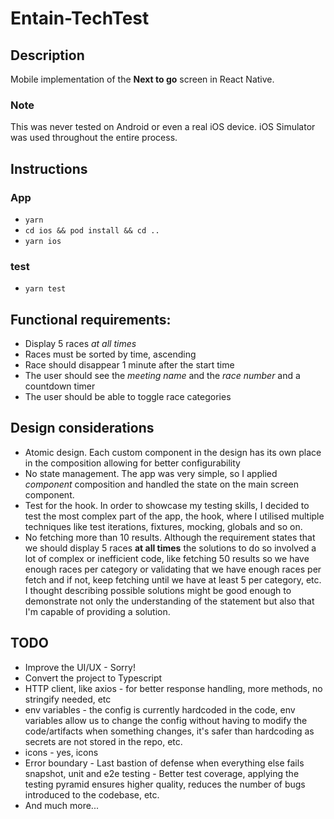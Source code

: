 # Entain-TechTest

## Description
Mobile implementation of the **Next to go** screen in React Native.

### Note
This was never tested on Android or even a real iOS device. iOS Simulator was used throughout the entire process.

## Instructions
### App
- `yarn`
- `cd ios && pod install && cd ..`
- `yarn ios`
### test
- `yarn test`


## Functional requirements:
- Display 5 races *at all times*
- Races must be sorted by time, ascending
- Race should disappear 1 minute after the start time
- The user should see the *meeting name* and the *race number* and a countdown timer
- The user should be able to toggle race categories

## Design considerations
- Atomic design. Each custom component in the design has its own place in the composition allowing for better configurability
- No state management. The app was very simple, so I applied *component* composition and handled the state on the main screen component.
- Test for the hook. In order to showcase my testing skills, I decided to test the most complex part of the app, the hook, where I utilised multiple techniques like test iterations, fixtures, mocking, globals and so on.
- No fetching more than 10 results. Although the requirement states that we should display 5 races **at all times** the solutions to do so involved a lot of complex or inefficient code, like fetching 50 results so we have enough races per category or validating that we have enough races per fetch and if not, keep fetching until we have at least 5 per category, etc. I thought describing possible solutions might be good enough to demonstrate not only the understanding of the statement but also that I'm capable of providing a solution. 

## TODO
- Improve the UI/UX - Sorry!
- Convert the project to Typescript 
- HTTP client, like axios - for better response handling, more methods, no stringify needed, etc 
- env variables - the config is currently hardcoded in the code, env variables allow us to change the config without having to modify the code/artifacts when something changes, it's safer than hardcoding as secrets are not stored in the repo, etc.
- icons - yes, icons
- Error boundary - Last bastion of defense when everything else fails
snapshot, unit and e2e testing - Better test coverage, applying the testing pyramid ensures higher quality, reduces the number of bugs introduced to the codebase, etc.
- And much more...


